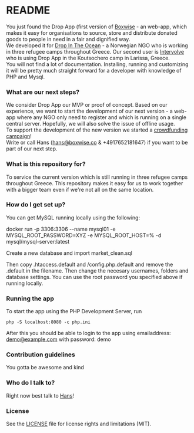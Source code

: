 # README #

You just found the Drop App (first version of [Boxwise](www.boxwise.co) - an web-app, which makes it easy for organisations to source, store and distribute donated goods to people in need in a fair and dignified way.  
We developed it for [Drop In The Ocean](http://www.drapenihavet.no/en/) - a Norwegian NGO who is working in three refugee camps throughout Greece. Our second user is [Intervolve](https://intervolvegr.com/) who is using Drop App in the Koutsochero camp in Larissa, Greece.  
You will not find a lot of documentation. Installing, running and customizing it will be pretty much straight forward for a developer with knowledge of PHP and Mysql.

### What are our next steps? ###

We consider Drop App our MVP or proof of concept. Based on our experience, we want to start the development of our next version - a web-app where any NGO only need to register and which is running on a single central server. Hopefully, we will also solve the issue of offline usage.  
To support the development of the new version we started a [crowdfunding campaign](https://donate.boxwise.co)!  
Write or call Hans ([hans@boxwise.co](mailto:hans@boxwise.co) & +4917652181647) if you want to be part of our next step. 

### What is this repository for? ###

To service the current version which is still running in three refugee camps throughout Greece. This repository makes it easy for us to work together with a bigger team even if we're not all on the same location.

### How do I get set up? ###

You can get MySQL running locally using the following:

   docker run -p 3306:3306 --name mysql01 -e MYSQL_ROOT_PASSWORD=XYZ -e MYSQL_ROOT_HOST=% -d mysql/mysql-server:latest

Create a new database and import market_clean.sql

Then copy .htaccess.default and /config.php.default and remove the .default in the filename. Then change the necesary usernames, folders and database settings. You can use the root password you specified above if running locally.

### Running the app ###

To start the app using the PHP Development Server, run

    php -S localhost:8080 -c php.ini

After this you should be able to login to the app using emailaddress: demo@example.com with password: demo

### Contribution guidelines ###

You gotta be awesome and kind

### Who do I talk to? ###

Right now best talk to [Hans](mailto:hans@boxwise.co)!

### License ###

See the [LICENSE](LICENSE.md) file for license rights and limitations (MIT).